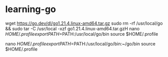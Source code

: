 # learning-go

wget https://go.dev/dl/go1.21.4.linux-amd64.tar.gz
sudo rm -rf /usr/local/go && sudo tar -C /usr/local -xzf go1.21.4.linux-amd64.tar.gzH
nano $HOME/.profile
    export PATH=$PATH:/usr/local/go/bin
source $HOME/.profile

nano $HOME/.profile
    export PATH=$PATH:/usr/local/go/bin:~/go/bin
source $HOME/.profile